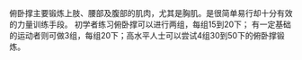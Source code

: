 俯卧撑主要锻炼上肢、腰部及腹部的肌肉，尤其是胸肌。是很简单易行却十分有效的力量训练手段。
初学者练习俯卧撑可以进行两组，每组15到20下；
有一定基础的运动者则可做3组，每组20下；高水平人士可以尝试4组30到50下的俯卧撑锻炼。
